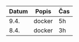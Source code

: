 | Datum | Popis                            | Čas |
| ----- | -------------------------------- | --- |
| 9.4.  | docker                           | 5h  |
| 8.4.  | docker                           | 3h  |
